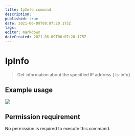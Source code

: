```yaml
---
title: IpInfo command
description: 
published: true
date: 2021-06-09T08:07:20.175Z
tags: 
editor: markdown
dateCreated: 2021-06-09T08:07:20.175Z
---
```


# IpInfo
> Get information about the specified IP address
{.is-info}
## Example usage
![](https://i.imgur.com/5zhw73g.png)
## Permission requirement
No permission is required to execute this command.